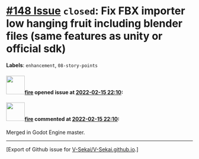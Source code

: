 # [\#148 Issue](https://github.com/V-Sekai/V-Sekai.github.io/issues/148) `closed`: Fix FBX importer low hanging fruit including blender files (same features as unity or official sdk)
**Labels**: `enhancement`, `08-story-points`


#### <img src="https://avatars.githubusercontent.com/u/32321?u=c2e06a3d2b49a467aa907e54aa259516440267cc&v=4" width="50">[fire](https://github.com/fire) opened issue at [2022-02-15 22:10](https://github.com/V-Sekai/V-Sekai.github.io/issues/148):



#### <img src="https://avatars.githubusercontent.com/u/32321?u=c2e06a3d2b49a467aa907e54aa259516440267cc&v=4" width="50">[fire](https://github.com/fire) commented at [2022-02-15 22:10](https://github.com/V-Sekai/V-Sekai.github.io/issues/148#issuecomment-1107840196):

Merged in Godot Engine master.


-------------------------------------------------------------------------------



[Export of Github issue for [V-Sekai/V-Sekai.github.io](https://github.com/V-Sekai/V-Sekai.github.io).]
